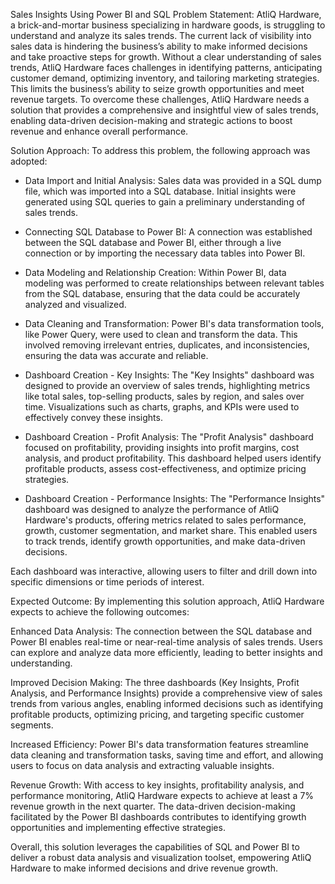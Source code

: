Sales Insights Using Power BI and SQL
Problem Statement:
AtliQ Hardware, a brick-and-mortar business specializing in hardware goods, is struggling to understand and analyze its sales trends. The current lack of visibility into sales data is hindering the business’s ability to make informed decisions and take proactive steps for growth. Without a clear understanding of sales trends, AtliQ Hardware faces challenges in identifying patterns, anticipating customer demand, optimizing inventory, and tailoring marketing strategies. This limits the business’s ability to seize growth opportunities and meet revenue targets. To overcome these challenges, AtliQ Hardware needs a solution that provides a comprehensive and insightful view of sales trends, enabling data-driven decision-making and strategic actions to boost revenue and enhance overall performance.

Solution Approach:
To address this problem, the following approach was adopted:

* Data Import and Initial Analysis:
Sales data was provided in a SQL dump file, which was imported into a SQL database. Initial insights were generated using SQL queries to gain a preliminary understanding of sales trends.

* Connecting SQL Database to Power BI:
A connection was established between the SQL database and Power BI, either through a live connection or by importing the necessary data tables into Power BI.

* Data Modeling and Relationship Creation:
Within Power BI, data modeling was performed to create relationships between relevant tables from the SQL database, ensuring that the data could be accurately analyzed and visualized.

* Data Cleaning and Transformation:
Power BI's data transformation tools, like Power Query, were used to clean and transform the data. This involved removing irrelevant entries, duplicates, and inconsistencies, ensuring the data was accurate and reliable.

* Dashboard Creation - Key Insights:
The "Key Insights" dashboard was designed to provide an overview of sales trends, highlighting metrics like total sales, top-selling products, sales by region, and sales over time. Visualizations such as charts, graphs, and KPIs were used to effectively convey these insights.

* Dashboard Creation - Profit Analysis:
The "Profit Analysis" dashboard focused on profitability, providing insights into profit margins, cost analysis, and product profitability. This dashboard helped users identify profitable products, assess cost-effectiveness, and optimize pricing strategies.

* Dashboard Creation - Performance Insights:
The "Performance Insights" dashboard was designed to analyze the performance of AtliQ Hardware's products, offering metrics related to sales performance, growth, customer segmentation, and market share. This enabled users to track trends, identify growth opportunities, and make data-driven decisions.

Each dashboard was interactive, allowing users to filter and drill down into specific dimensions or time periods of interest.

Expected Outcome:
By implementing this solution approach, AtliQ Hardware expects to achieve the following outcomes:

Enhanced Data Analysis: The connection between the SQL database and Power BI enables real-time or near-real-time analysis of sales trends. Users can explore and analyze data more efficiently, leading to better insights and understanding.

Improved Decision Making: The three dashboards (Key Insights, Profit Analysis, and Performance Insights) provide a comprehensive view of sales trends from various angles, enabling informed decisions such as identifying profitable products, optimizing pricing, and targeting specific customer segments.

Increased Efficiency: Power BI's data transformation features streamline data cleaning and transformation tasks, saving time and effort, and allowing users to focus on data analysis and extracting valuable insights.

Revenue Growth: With access to key insights, profitability analysis, and performance monitoring, AtliQ Hardware expects to achieve at least a 7% revenue growth in the next quarter. The data-driven decision-making facilitated by the Power BI dashboards contributes to identifying growth opportunities and implementing effective strategies.

Overall, this solution leverages the capabilities of SQL and Power BI to deliver a robust data analysis and visualization toolset, empowering AtliQ Hardware to make informed decisions and drive revenue growth.
